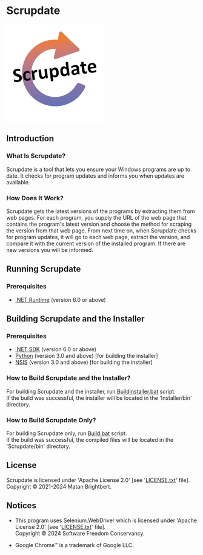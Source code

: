 # Scrupdate

![appIcon.png](Scrupdate/Resources/Images/appIcon.png)

## Introduction

### What Is Scrupdate?

Scrupdate is a tool that lets you ensure your Windows programs are up to date. It checks for program updates and informs you when updates are available.

### How Does It Work?

Scrupdate gets the latest versions of the programs by extracting them from web pages. For each program, you supply the URL of the web page that contains the program's latest version and choose the method for scraping the version from that web page. From next time on, when Scrupdate checks for program updates, it will go to each web page, extract the version, and compare it with the current version of the installed program. If there are new versions you will be informed.

## Running Scrupdate

### Prerequisites

* [.NET Runtime](https://dotnet.microsoft.com/download) (version 6.0 or above)

## Building Scrupdate and the Installer

### Prerequisites

* [.NET SDK](https://dotnet.microsoft.com/download) (version 6.0 or above)
* [Python](https://www.python.org/downloads/) (version 3.0 and above) [for building the installer]
* [NSIS](https://nsis.sourceforge.io/Download) (version 3.0 and above) [for building the installer]

### How to Build Scrupdate and the Installer?

For building Scrupdate and the installer, run [BuildInstaller.bat](BuildInstaller.bat) script.\
If the build was successful, the installer will be located in the 'Installer/bin' directory.

### How to Build Scrupdate Only?

For building Scrupdate only, run [Build.bat](Build.bat) script.\
If the build was successful, the compiled files will be located in the 'Scrupdate/bin' directory.

## License

Scrupdate is licensed under 'Apache License 2.0' [see '[LICENSE.txt](LICENSE.txt)' file].\
Copyright © 2021-2024 Matan Brightbert.

## Notices

* This program uses Selenium.WebDriver which is licensed under 'Apache License 2.0' [see '[LICENSE.txt](LICENSE.txt)' file].\
Copyright © 2024 Software Freedom Conservancy.

* Google Chrome™ is a trademark of Google LLC.
